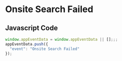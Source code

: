 # Onsite Search Failed

### 

## Javascript Code
```js
window.appEventData = window.appEventData || [];;;
appEventData.push({
  "event": "Onsite Search Failed"
});
```









